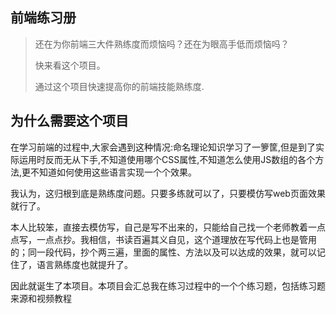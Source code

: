 ## 前端练习册

> 还在为你前端三大件熟练度而烦恼吗？还在为眼高手低而烦恼吗？
> 
> 快来看这个项目。
> 
> 通过这个项目快速提高你的前端技能熟练度.

## 为什么需要这个项目

在学习前端的过程中,大家会遇到这种情况:命名理论知识学习了一箩筐,但是到了实际运用时反而无从下手,不知道使用哪个CSS属性,不知道怎么使用JS数组的各个方法,更不知道如何使用这些语言实现一个个效果。

我认为，这归根到底是熟练度问题。只要多练就可以了，只要模仿写web页面效果就行了。

本人比较笨，直接去模仿写，自己是写不出来的，只能给自己找一个老师教着一点点写，一点点抄。我相信，书读百遍其义自见，这个道理放在写代码上也是管用的；同一段代码，抄个两三遍，里面的属性、方法以及可以达成的效果，就可以记住了，语言熟练度也就提升了。

因此就诞生了本项目。本项目会汇总我在练习过程中的一个个练习题，包括练习题来源和视频教程

